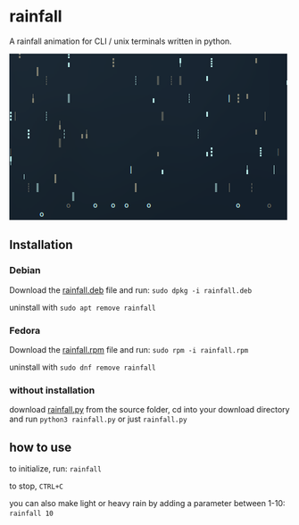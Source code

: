 # rainfall

A rainfall animation for CLI / unix terminals written in python.

![](rainfall.gif?raw=true)

## Installation


### Debian

Download the [rainfall.deb](rainfall.deb) file and run:
`sudo dpkg -i rainfall.deb`

uninstall with `sudo apt remove rainfall`


### Fedora

Download the [rainfall.rpm](rainfall.rpm) file and run:
`sudo rpm -i rainfall.rpm`

uninstall with `sudo dnf remove rainfall`


### without installation

download [rainfall.py](source/rainfall.py) from the source folder, cd into your download directory and run
`python3 rainfall.py` or just `rainfall.py`


## how to use

to initialize, run:
`rainfall`

to stop, `CTRL+C`


you can also make light or heavy rain by adding a parameter between 1-10:
`rainfall 10`


